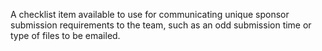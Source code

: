 A checklist item available to use for communicating unique sponsor submission requirements to the team, such as an odd submission time or type of files to be emailed.
